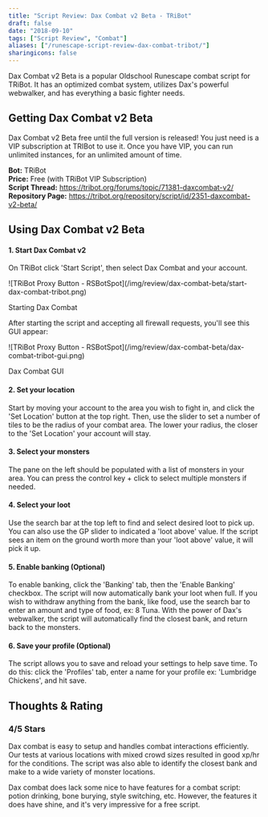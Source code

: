 ```yaml
---
title: "Script Review: Dax Combat v2 Beta - TRiBot"
draft: false
date: "2018-09-10"
tags: ["Script Review", "Combat"]
aliases: ["/runescape-script-review-dax-combat-tribot/"]
sharingicons: false
---
```

Dax Combat v2 Beta is a popular Oldschool Runescape combat script for TRiBot. It has an optimized combat system, utilizes Dax's powerful webwalker, and has everything a basic fighter needs.
<!--more-->

## **Getting Dax Combat v2 Beta**
Dax Combat v2 Beta free until the full version is released! You just need is a VIP subscription at TRIBot to use it. Once you have VIP, you can run unlimited instances, for an unlimited amount of time.

<b>Bot:</b> TRiBot <br>
<b>Price:</b> Free (with TRiBot VIP Subscription) <br>
<b>Script Thread:</b> https://tribot.org/forums/topic/71381-daxcombat-v2/ <br>
<b>Repository Page:</b> https://tribot.org/repository/script/id/2351-daxcombat-v2-beta/ <br>

## **Using Dax Combat v2 Beta**
#### **1. Start Dax Combat v2**
On TRiBot click 'Start Script', then select Dax Combat and your account.
<div class="caption">
![TRiBot Proxy Button - RSBotSpot](/img/review/dax-combat-beta/start-dax-combat-tribot.png)
<p class="caption-text">Starting Dax Combat</p>
</div>

After starting the script and accepting all firewall requests, you'll see this GUI appear:
<div class="caption">
![TRiBot Proxy Button - RSBotSpot](/img/review/dax-combat-beta/dax-combat-tribot-gui.png)
<p class="caption-text">Dax Combat GUI</p>
</div>

#### **2. Set your location**
Start by moving your account to the area you wish to fight in, and click the 'Set Location' button at the top right. Then, use the slider to set a number of tiles to be the radius of your combat area. The lower your radius, the closer to the 'Set Location' your account will stay.

#### **3. Select your monsters**
The pane on the left should be populated with a list of monsters in your area. You can press the control key + click to select multiple monsters if needed.

#### **4. Select your loot**
Use the search bar at the top left to find and select desired loot to pick up. You can also use the GP slider to indicated a 'loot above' value. If the script sees an item on the ground worth more than your 'loot above' value, it will pick it up.

#### **5. Enable banking (Optional)**
To enable banking,  click the 'Banking' tab, then the 'Enable Banking' checkbox. The script will now automatically bank your loot when full. If you wish to withdraw anything from the bank, like food, use the search bar to enter an amount and type of food, ex: 8 Tuna.
With the power of Dax's webwalker, the script will automatically find the closest bank, and return back to the monsters.

#### **6. Save your profile (Optional)**
The script allows you to save and reload your settings to help save time. To do this: click the 'Profiles' tab, enter a name for your profile ex: 'Lumbridge Chickens', and hit save.

## **Thoughts & Rating**
<div class="container">
 <div class="row justify-content-center">
  <i class="fas fa-star fa-3x"></i><i class="fas fa-star fa-3x"></i><i class="fas fa-star fa-3x"></i><i class="fas fa-star fa-3x"></i><!-- <i class="fas fa-star-half fa-3x"></i> -->
  </div>
  <div class="row justify-content-center">
  <h3>4/5 Stars</h3>
  </div>
</div>
Dax combat is easy to setup and handles combat interactions efficiently. Our tests at various locations with mixed crowd sizes resulted in good xp/hr for the conditions. The script was also able to identify the closest bank and make to a wide variety of monster locations.

Dax combat does lack some nice to have features for a combat script: potion drinking, bone burying, style switching, etc. However, the features it does have shine, and it's very impressive for a free script.
